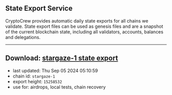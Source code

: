 ## State Export Service
CryptoCrew provides automatic daily state exports for all chains we validate. State export files can be used as genesis files and are a snapshot of the current blockchain state, including all validators, accounts, balances and delegations.

---
**Download: [stargaze-1 state export](https://dl-eu2.ccvalidators.com/SERVICE/stargaze/stargaze-1_export_15258532.json)**
---

- last updated: Thu Sep 05 2024 05:10:59
- chain id: `stargaze-1`
- export height: `15258532`
- use for: airdrops, local tests, chain recovery

